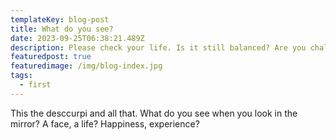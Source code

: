 ```yaml
---
templateKey: blog-post
title: What do you see?
date: 2023-09-25T06:38:21.489Z
description: Please check your life. Is it still balanced? Are you challenged?
featuredpost: true
featuredimage: /img/blog-index.jpg
tags:
  - first
---
```

T﻿his the desccurpi and all that. What do you see when you look in the mirror? A face, a life? Happiness, experience?